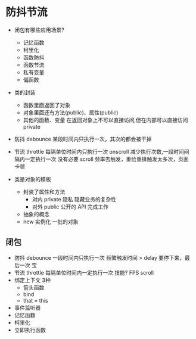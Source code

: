 # 防抖节流

- 闭包有哪些应用场景?
  - 记忆函数
  - 柯里化
  - 函数防抖
  - 函数节流
  - 私有变量
  - 偏函数

- 类的封装
  - 函数里面返回了对象
  - 对象里面还有方法(public)、属性(public)
  - 其他的函数、变量 在返回对象上不可以直接访问,但在内部可以直接访问 private

- 防抖 debounce
  某段时间内只执行一次，其次的都会被干掉

- 节流 throttle
  每隔单位时间内只执行一次
  onscroll 减少执行次数,一段时间间隔内一定执行一次
  没有必要 scroll 频率去触发，重绘重排触发太多次，页面卡顿
  
- 类是对象的模板
  - 封装了属性和方法
    - 对内 private 隐私 隐藏业务的复杂性
    - 对外 public 公开的 API 完成工作
  - 抽象的概念
  - new 实例化 一批的对象

## 闭包

- 防抖 debounce
  一段时间内只执行一次
  频繁触发时间 > delay 要停下来，最后一次
  宝
- 节流 throttle
  每隔单位时间内一定执行一次
  技能? FPS
  scroll
- 绑定上下文
  3种
  - 箭头函数
  - bind
  - that = this
- 事件监听器
- 记忆函数
- 柯里化
- 立即执行函数
